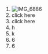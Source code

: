 1. ![IMG_6886](https://github.com/galil34/IDS2024S/assets/157654727/b6eaca70-f67b-4648-b86e-1ded04083b81)   
2. click here
3. click here
4.   h
5.   k
6.   6
7.   6
   
